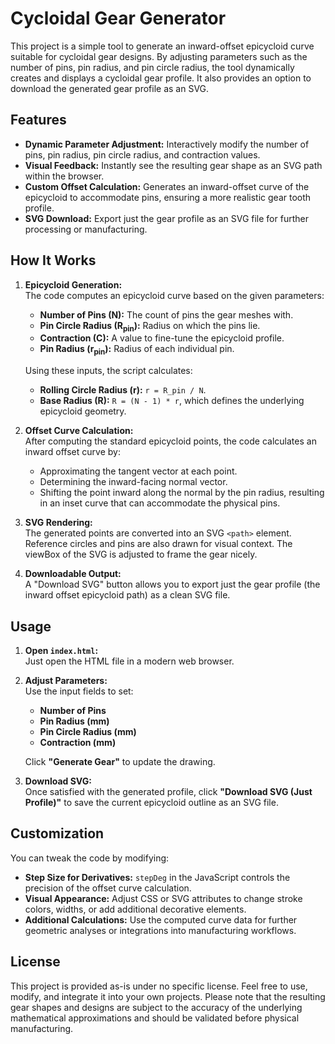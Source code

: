 # Cycloidal Gear Generator

This project is a simple tool to generate an inward-offset epicycloid curve suitable for cycloidal gear designs. By adjusting parameters such as the number of pins, pin radius, and pin circle radius, the tool dynamically creates and displays a cycloidal gear profile. It also provides an option to download the generated gear profile as an SVG.

## Features

- **Dynamic Parameter Adjustment:** Interactively modify the number of pins, pin radius, pin circle radius, and contraction values.  
- **Visual Feedback:** Instantly see the resulting gear shape as an SVG path within the browser.  
- **Custom Offset Calculation:** Generates an inward-offset curve of the epicycloid to accommodate pins, ensuring a more realistic gear tooth profile.  
- **SVG Download:** Export just the gear profile as an SVG file for further processing or manufacturing.

## How It Works

1. **Epicycloid Generation:**  
   The code computes an epicycloid curve based on the given parameters:
   - **Number of Pins (N):** The count of pins the gear meshes with.
   - **Pin Circle Radius (R<sub>pin</sub>):** Radius on which the pins lie.
   - **Contraction (C):** A value to fine-tune the epicycloid profile.
   - **Pin Radius (r<sub>pin</sub>):** Radius of each individual pin.

   Using these inputs, the script calculates:
   - **Rolling Circle Radius (r):** `r = R_pin / N`.
   - **Base Radius (R):** `R = (N - 1) * r`, which defines the underlying epicycloid geometry.

2. **Offset Curve Calculation:**  
   After computing the standard epicycloid points, the code calculates an inward offset curve by:
   - Approximating the tangent vector at each point.
   - Determining the inward-facing normal vector.
   - Shifting the point inward along the normal by the pin radius, resulting in an inset curve that can accommodate the physical pins.

3. **SVG Rendering:**  
   The generated points are converted into an SVG `<path>` element. Reference circles and pins are also drawn for visual context. The viewBox of the SVG is adjusted to frame the gear nicely.

4. **Downloadable Output:**  
   A "Download SVG" button allows you to export just the gear profile (the inward offset epicycloid path) as a clean SVG file.

## Usage

1. **Open `index.html`:**  
   Just open the HTML file in a modern web browser.

2. **Adjust Parameters:**  
   Use the input fields to set:
   - **Number of Pins**
   - **Pin Radius (mm)**
   - **Pin Circle Radius (mm)**
   - **Contraction (mm)**

   Click **"Generate Gear"** to update the drawing.

3. **Download SVG:**  
   Once satisfied with the generated profile, click **"Download SVG (Just Profile)"** to save the current epicycloid outline as an SVG file.

## Customization

You can tweak the code by modifying:
- **Step Size for Derivatives:** `stepDeg` in the JavaScript controls the precision of the offset curve calculation.
- **Visual Appearance:** Adjust CSS or SVG attributes to change stroke colors, widths, or add additional decorative elements.
- **Additional Calculations:** Use the computed curve data for further geometric analyses or integrations into manufacturing workflows.

## License

This project is provided as-is under no specific license. Feel free to use, modify, and integrate it into your own projects. Please note that the resulting gear shapes and designs are subject to the accuracy of the underlying mathematical approximations and should be validated before physical manufacturing.
